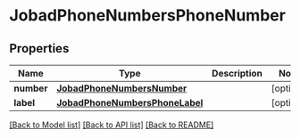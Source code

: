 # JobadPhoneNumbersPhoneNumber


## Properties
Name | Type | Description | Notes
------------ | ------------- | ------------- | -------------
**number** | [**JobadPhoneNumbersNumber**](JobadPhoneNumbersNumber.md) |  | [optional] 
**label** | [**JobadPhoneNumbersPhoneLabel**](JobadPhoneNumbersPhoneLabel.md) |  | [optional] 

[[Back to Model list]](../README.md#documentation-for-models) [[Back to API list]](../README.md#documentation-for-api-endpoints) [[Back to README]](../README.md)


